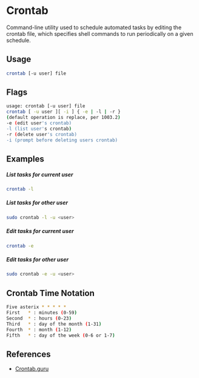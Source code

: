 # Crontab

Command-line utility used to schedule automated tasks by editing the crontab file, which specifies shell commands to run periodically on a given schedule.

## Usage

```bash
crontab [-u user] file
```

## Flags

```bash
usage: crontab [-u user] file
crontab [ -u user ][ -i ] { -e | -l | -r }
(default operation is replace, per 1003.2)
-e (edit user's crontab)
-l (list user's crontab)
-r (delete user's crontab)
-i (prompt before deleting users crontab)
```

## Examples

##### List tasks for current user

```bash
crontab -l
```

##### List tasks for other user

```bash
sudo crontab -l -u <user>
```

##### Edit tasks for current user

```bash
crontab -e
```

##### Edit tasks for other user

```bash
sudo crontab -e -u <user>
```

## Crontab Time Notation

```bash
Five asterix * * * * *
First   * : minutes (0-59)
Second  * : hours (0-23)
Third   * : day of the month (1-31)
Fourth  * : month (1-12)
Fifth   * : day of the week (0-6 or 1-7)
```

## References

- [Crontab.guru](https://crontab.guru/)
